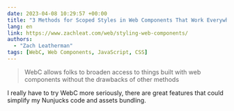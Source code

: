 ```yaml
---
date: 2023-04-08 10:29:57 +00:00
title: "3 Methods for Scoped Styles in Web Components That Work Everywhere"
lang: en
link: https://www.zachleat.com/web/styling-web-components/
authors:
  - "Zach Leatherman"
tags: [WebC, Web Components, JavaScript, CSS]
---
```


> WebC allows folks to broaden access to things built with web components without the drawbacks of other methods

I really have to try WebC more seriously, there are great features that could simplify my Nunjucks code and assets bundling.
